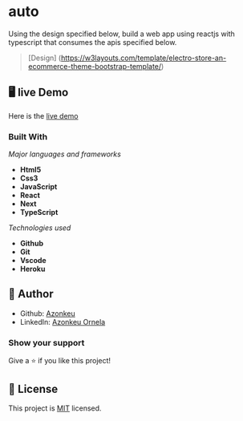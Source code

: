 # auto

Using the design specified below, build a web app using reactjs with typescript that consumes
the apis specified below.

> [Design] (https://w3layouts.com/template/electro-store-an-ecommerce-theme-bootstrap-template/)

## 🖥️ live Demo
Here is the [live demo]()

### Built With

  *Major languages and frameworks* 
  - **Html5**
  - **Css3**
  -  **JavaScript**
  -  **React**
  -  **Next**
  - **TypeScript**
   
  *Technologies used*
   - **Github**
   - **Git**
   - **Vscode**
   - **Heroku**

## 👩 Author

- Github: [Azonkeu](https://github.com/Azonkeu)
- LinkedIn: [Azonkeu Ornela](https://www.linkedin.com/in/azonkeu-ornela-88a14b172/)

### Show your support

Give a ⭐️ if you like this project!

## 📝 License

This project is [MIT](https://github.com/Azonkeu/auto/blob/main/LICENSE) licensed.
